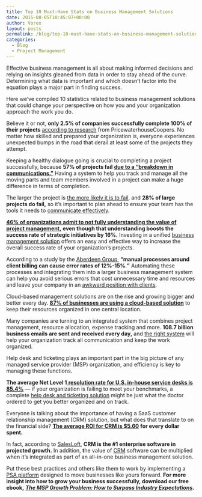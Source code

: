 ```yaml
---
title: Top 10 Must-Have Stats on Business Management Solutions
date: 2015-08-05T10:45:07+00:00
author: Vorex
layout: posts
permalink: /blog/top-10-must-have-stats-on-business-management-solutions/
categories:
  - Blog
  - Project Management
---
```

Effective business management is all about making informed decisions and relying on insights gleaned from data in order to stay ahead of the curve. Determining what data is important and which doesn&#8217;t factor into the equation plays a major part in finding success.<!--more-->

Here we&#8217;ve compiled 10 statistics related to business management solutions that could change your perspective on how you and your organization approach the work you do.



Believe it or not, **only 2.5% of companies successfully complete 100% of their projects** [according to research](http://www.gallup.com/businessjournal/152429/cost-bad-project-management.aspx) from PricewaterhouseCoopers. No matter how skilled and prepared your organization is, everyone experiences unexpected bumps in the road that derail at least some of the projects they attempt.

Keeping a healthy dialogue going is crucial to completing a project successfully, because **57% of projects fail** [**due to a &#8220;breakdown in communications.&#8221;**](http://www.it-cortex.com/Stat_Failure_Cause.htm) Having a system to help you track and manage all the moving parts and team members involved in a project can make a huge difference in terms of completion.

The larger the project is [the more likely it is to fail](http://www.unanet.com/content/project-success-rates-%E2%80%93-progress-over-time-maturity-and-tools-matter), and **28% of large projects do fail,** so it&#8217;s important to plan ahead to ensure your team has the tools it needs to [communicate effectively](http://www.vorex.com/product/online-project-management/).



[**46% of organizations admit to not fully understanding the value of project management,**](http://www.pmi.org/~/media/PDF/Business-Solutions/PMI_Pulse_2014.ashx) **even though that understanding boosts the success rate of strategic initiatives by 16%.** Investing in a unified [business management solution](http://www.vorex.com/product/resource-allocation/) offers an easy and effective way to increase the overall success rate of your organization&#8217;s projects.

According to a study by the [Aberdeen Group](http://www.aberdeen.com/research/8702/ai-project-resource-scheduling/content.aspx), **&#8220;manual processes around client billing can cause error rates of 12%-15%**.**&#8221;** Automating these processes and integrating them into a larger business management system can help you avoid serious errors that cost unnecessary time and resources and leave your company in an [awkward position with clients](http://www.vorex.com/the-1-hack-for-capturing-billable-hours-without-error/).



Cloud-based management solutions are on the rise and growing bigger and better every day. [**87% of businesses are using a cloud-based solution**](http://www.vorex.com/take-your-digital-organization-higher-with-a-cloud-based-solution/) to keep their resources organized in one central location.

Many companies are turning to an integrated system that combines project management, resource allocation, expense tracking and more. **108.7 billion business emails are sent and received every day,** and [the right system](http://www.vorex.com/take-your-digital-organization-higher-with-a-cloud-based-solution/) will help your organization track all communication and keep the work organized.

Help desk and ticketing plays an important part in the big picture of any managed service provider (MSP) organization, and efficiency is key to managing these functions.

**The average Net Level 1**[ **resolution rate for U.S. in-house service desks is 85.4%**](https://www.metricnet.com/help-desk-statistics) &#8212; if your organization is failing to meet your benchmarks, a complete [help desk and ticketing solution](http://www.vorex.com/product/help-desk-and-ticketing/) might be just what the doctor ordered to get you better organized and on track.



Everyone is talking about the importance of having a SaaS customer relationship management (CRM) solution, but what does that translate to on the financial side? [**The average ROI for CRM is $5.60**](http://blog.getbase.com/18-surprising-crm-statistics) **for every dollar spent.**

In fact, according to [SalesLoft](http://salesloft.com/resources/blog/2013/09/crm-stats-good-bad-ugly-infographic), **CRM is the #1 enterprise software in projected growth.** In addition, **t**he value of [CRM](http://www.vorex.com/product/customer-relationship-management/) software can be multiplied when it&#8217;s integrated as part of an all-in-one business management solution.

Put these best practices and others like them to work by implementing a [PSA platform](http://www.vorex.com/industries/architecture-engineering-construction/) designed to move businesses like yours forward. **For more insight into how to grow your business successfully, download our free ebook,** [**_The MSP Growth Problem: How to Surpass Industry Expectations_**](http://vorex.hs-sites.com/the-msp-growth-problem-how-to-surpass-industry-expectations?__hstc=20629287.554016f144caf2fff32a1fdcafda9fe1.1428961505161.1433180430988.1433193839410.38&__hssc=20629287.14341.1433193839410&__hsfp=357257685)**_._**
